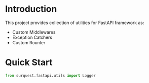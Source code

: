 # Introduction

This project provides collection of utilities for FastAPI framework as:

* Custom Middlewares
* Exception Catchers
* Custom Rounter

# Quick Start

```python
from surquest.fastapi.utils import Logger

```

